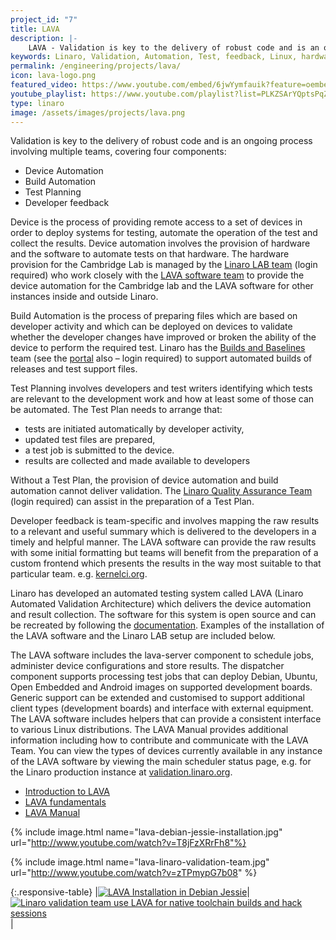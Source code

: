 ```yaml
---
project_id: "7"
title: LAVA
description: |-
    LAVA - Validation is key to the delivery of robust code and is an ongoing process involving multiple teams.
keywords: Linaro, Validation, Automation, Test, feedback, Linux, hardware, Build
permalink: /engineering/projects/lava/
icon: lava-logo.png
featured_video: https://www.youtube.com/embed/6jwYymfauik?feature=oembed
youtube_playlist: https://www.youtube.com/playlist?list=PLKZSArYQptsPqZwWtTbWEDG8Mni_e4qtJ
type: linaro
image: /assets/images/projects/lava.png
---
```

Validation is key to the delivery of robust code and is an ongoing process involving multiple teams, covering four components:

- Device Automation
- Build Automation
- Test Planning
- Developer feedback

Device  is the process of providing remote access to a set of devices in order to deploy systems for testing, automate the operation of the test and collect the results. Device automation involves the provision of hardware and the software to automate tests on that hardware. The hardware provision for the Cambridge Lab is managed by the [Linaro LAB team](https://wiki.linaro.org/LAVA/Team) (login required) who work closely with the [LAVA software team](https://wiki.linaro.org/LAVA) to provide the device automation for the Cambridge lab and the LAVA software for other instances inside and outside Linaro.

Build Automation is the process of preparing files which are based on developer activity and which can be deployed on devices to validate whether the developer changes have improved or broken the ability of the device to perform the required test. Linaro has the [Builds and Baselines](https://support.linaro.org/home) team (see the [portal](https://collaborate.linaro.org/pages/viewpage.action?title=Builds+and+Baselines+%28BB%29+DRAFT&spaceKey=EP) also – login required) to support automated builds of releases and test support files.

Test Planning involves developers and test writers identifying which tests are relevant to the development work and how at least some of those can be automated. The Test Plan needs to arrange that:

- tests are initiated automatically by developer activity,
- updated test files are prepared,
- a test job is submitted to the device.
- results are collected and made available to developers

Without a Test Plan, the provision of device automation and build automation cannot deliver validation. The [Linaro Quality Assurance Team](https://collaborate.linaro.org/pages/viewpage.action?pageId=47841921) (login required) can assist in the preparation of a Test Plan.

Developer feedback is team-specific and involves mapping the raw results to a relevant and useful summary which is delivered to the developers in a timely and helpful manner. The LAVA software can provide the raw results with some initial formatting but teams will benefit from the preparation of a custom frontend which presents the results in the way most suitable to that particular team. e.g. [kernelci.org](http://kernelci.org/).

Linaro has developed an automated testing system called LAVA (Linaro Automated Validation Architecture) which delivers the device automation and result collection. The software for this system is open source and can be recreated by following the [documentation](https://validation.linaro.org/static/docs/v2/). Examples of the installation of the LAVA software and the Linaro LAB setup are included below.

The LAVA software includes the lava-server component to schedule jobs, administer device configurations and store results.  The dispatcher component supports processing test jobs that can deploy Debian, Ubuntu, Open Embedded and Android images on supported development boards. Generic support can be extended and customised to support additional client types (development boards) and interface with external equipment. The LAVA software includes helpers that can provide a consistent interface to various Linux distributions. The LAVA Manual provides additional information including how to contribute and communicate with the LAVA Team. You can view the types of devices currently available in any instance of the LAVA software by viewing the main scheduler status page, e.g. for the Linaro production instance at [validation.linaro.org](https://validation.linaro.org/scheduler/).

- [Introduction to LAVA](/blog/automated-validation-with-lava/)
- [LAVA fundamentals](/blog/lava-fundamentals/)
- [LAVA Manual](https://validation.linaro.org/static/docs/v2/)

{% include image.html name="lava-debian-jessie-installation.jpg" url="http://www.youtube.com/watch?v=T8jFzXRrFh8"%}

{% include image.html name="lava-linaro-validation-team.jpg" url="http://www.youtube.com/watch?v=zTPmypG7b08" %}

{:.responsive-table}
|[![LAVA Installation in Debian Jessie](http://img.youtube.com/vi/T8jFzXRrFh8/0.jpg)](http://www.youtube.com/watch?v=T8jFzXRrFh8)|[![Linaro validation team use LAVA for native toolchain builds and hack sessions](http://img.youtube.com/vi/zTPmypG7b08/0.jpg)](http://www.youtube.com/watch?v=zTPmypG7b08)|
